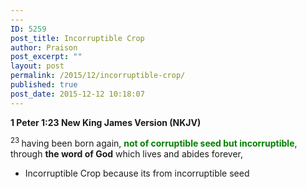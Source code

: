 ```yaml
---
---
ID: 5259
post_title: Incorruptible Crop
author: Praison
post_excerpt: ""
layout: post
permalink: /2015/12/incorruptible-crop/
published: true
post_date: 2015-12-12 10:18:07
---
```

<p class="passage-display"><strong><span class="passage-display-bcv">1 Peter 1:23
</span><span class="passage-display-version">New King James Version (NKJV)</span></strong></p>
<span id="en-NKJV-30398" class="text 1Pet-1-23"><sup class="versenum">23 </sup>having been born again, <span style="color: #008000;"><strong>not of corruptible seed but incorruptible</strong></span>, through <strong>the word of God</strong> which lives and abides forever,</span>
<ul>
	<li>Incorruptible Crop because its from incorruptible seed</li>
</ul>